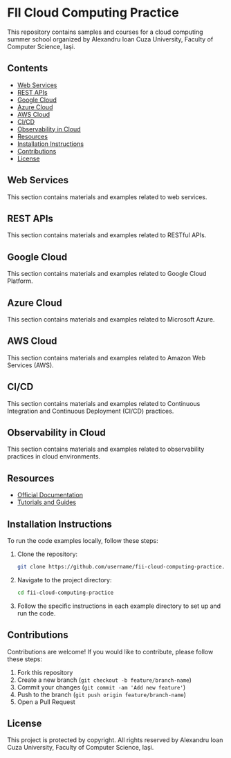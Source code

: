 # FII Cloud Computing Practice

This repository contains samples and courses for a cloud computing summer school organized by Alexandru Ioan Cuza University, Faculty of Computer Science, Iași.

## Contents

- [Web Services](#web-services)
- [REST APIs](#rest-apis)
- [Google Cloud](#google-cloud)
- [Azure Cloud](#azure-cloud)
- [AWS Cloud](#aws-cloud)
- [CI/CD](#cicd)
- [Observability in Cloud](#observability-in-cloud)
- [Resources](#resources)
- [Installation Instructions](#installation-instructions)
- [Contributions](#contributions)
- [License](#license)

## Web Services

This section contains materials and examples related to web services.

## REST APIs

This section contains materials and examples related to RESTful APIs.

## Google Cloud

This section contains materials and examples related to Google Cloud Platform.

## Azure Cloud

This section contains materials and examples related to Microsoft Azure.

## AWS Cloud

This section contains materials and examples related to Amazon Web Services (AWS).

## CI/CD

This section contains materials and examples related to Continuous Integration and Continuous Deployment (CI/CD) practices.

## Observability in Cloud

This section contains materials and examples related to observability practices in cloud environments.

## Resources

- [Official Documentation](https://cloud.google.com/docs)
- [Tutorials and Guides](https://cloud.google.com/training)

## Installation Instructions

To run the code examples locally, follow these steps:

1. Clone the repository:

    ```bash
    git clone https://github.com/username/fii-cloud-computing-practice.git
    ```

2. Navigate to the project directory:

    ```bash
    cd fii-cloud-computing-practice
    ```

3. Follow the specific instructions in each example directory to set up and run the code.

## Contributions

Contributions are welcome! If you would like to contribute, please follow these steps:

1. Fork this repository
2. Create a new branch (`git checkout -b feature/branch-name`)
3. Commit your changes (`git commit -am 'Add new feature'`)
4. Push to the branch (`git push origin feature/branch-name`)
5. Open a Pull Request

## License

This project is protected by copyright. All rights reserved by Alexandru Ioan Cuza University, Faculty of Computer Science, Iași.
